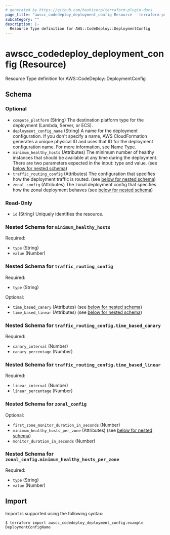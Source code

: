 ```yaml
---
# generated by https://github.com/hashicorp/terraform-plugin-docs
page_title: "awscc_codedeploy_deployment_config Resource - terraform-provider-awscc"
subcategory: ""
description: |-
  Resource Type definition for AWS::CodeDeploy::DeploymentConfig
---
```


# awscc_codedeploy_deployment_config (Resource)

Resource Type definition for AWS::CodeDeploy::DeploymentConfig



<!-- schema generated by tfplugindocs -->
## Schema

### Optional

- `compute_platform` (String) The destination platform type for the deployment (Lambda, Server, or ECS).
- `deployment_config_name` (String) A name for the deployment configuration. If you don't specify a name, AWS CloudFormation generates a unique physical ID and uses that ID for the deployment configuration name. For more information, see Name Type.
- `minimum_healthy_hosts` (Attributes) The minimum number of healthy instances that should be available at any time during the deployment. There are two parameters expected in the input: type and value. (see [below for nested schema](#nestedatt--minimum_healthy_hosts))
- `traffic_routing_config` (Attributes) The configuration that specifies how the deployment traffic is routed. (see [below for nested schema](#nestedatt--traffic_routing_config))
- `zonal_config` (Attributes) The zonal deployment config that specifies how the zonal deployment behaves (see [below for nested schema](#nestedatt--zonal_config))

### Read-Only

- `id` (String) Uniquely identifies the resource.

<a id="nestedatt--minimum_healthy_hosts"></a>
### Nested Schema for `minimum_healthy_hosts`

Required:

- `type` (String)
- `value` (Number)


<a id="nestedatt--traffic_routing_config"></a>
### Nested Schema for `traffic_routing_config`

Required:

- `type` (String)

Optional:

- `time_based_canary` (Attributes) (see [below for nested schema](#nestedatt--traffic_routing_config--time_based_canary))
- `time_based_linear` (Attributes) (see [below for nested schema](#nestedatt--traffic_routing_config--time_based_linear))

<a id="nestedatt--traffic_routing_config--time_based_canary"></a>
### Nested Schema for `traffic_routing_config.time_based_canary`

Required:

- `canary_interval` (Number)
- `canary_percentage` (Number)


<a id="nestedatt--traffic_routing_config--time_based_linear"></a>
### Nested Schema for `traffic_routing_config.time_based_linear`

Required:

- `linear_interval` (Number)
- `linear_percentage` (Number)



<a id="nestedatt--zonal_config"></a>
### Nested Schema for `zonal_config`

Optional:

- `first_zone_monitor_duration_in_seconds` (Number)
- `minimum_healthy_hosts_per_zone` (Attributes) (see [below for nested schema](#nestedatt--zonal_config--minimum_healthy_hosts_per_zone))
- `monitor_duration_in_seconds` (Number)

<a id="nestedatt--zonal_config--minimum_healthy_hosts_per_zone"></a>
### Nested Schema for `zonal_config.minimum_healthy_hosts_per_zone`

Required:

- `type` (String)
- `value` (Number)

## Import

Import is supported using the following syntax:

```shell
$ terraform import awscc_codedeploy_deployment_config.example DeploymentConfigName
```

